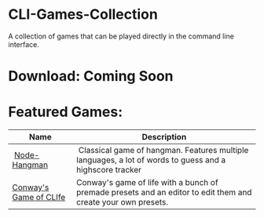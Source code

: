 # CLI-Games-Collection
A collection of games that can be played directly in the command line interface.  
  
# Download: Coming Soon
  
# Featured Games:
| Name | Description |
| --- | --- |
| [Node-Hangman](https://github.com/Sv443/Node-Hangman) | Classical game of hangman. Features multiple languages, a lot of words to guess and a highscore tracker |
| [Conway's Game of CLIfe](https://github.com/Sv443/Conways-CLIfe) | Conway's game of life with a bunch of premade presets and an editor to edit them and create your own presets. |
